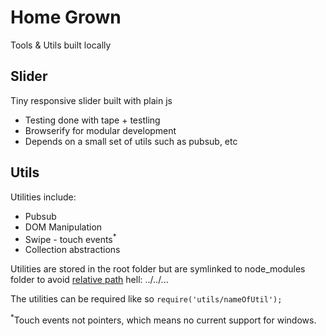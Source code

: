 Home Grown
===============
Tools & Utils built locally

Slider
-----------
Tiny responsive slider built with plain js
- Testing done with tape + testling
- Browserify for modular development
- Depends on a small set of utils such as pubsub, etc

Utils
------
Utilities include:
- Pubsub
- DOM Manipulation
- Swipe - touch events<sup>*</sup>  
- Collection abstractions 

Utilities are stored in the root folder but are symlinked to
node_modules folder to avoid [relative path](https://github.com/substack/browserify-handbook#avoiding-)
hell: ../../...

The utilities can be required like so `require('utils/nameOfUtil');`


<sup>*</sup>Touch events not pointers, which means no current
support for windows.
